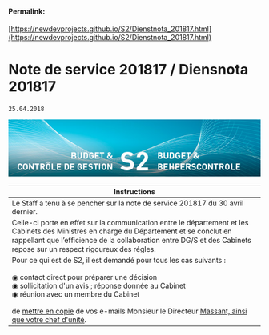 <link rel="stylesheet" href="https://newdevprojects.github.io/S2/S2.css">


#### Permalink: 
[https://newdevprojects.github.io/S2/Dienstnota_201817.html](https://newdevprojects.github.io/S2/Dienstnota_201817.html)

# Note de service 201817 / Diensnota 201817

	25.04.2018

![](header.jpg)

| Instructions |
| --- |
| Le Staff a tenu à se pencher sur la note de service 201817 du 30 avril dernier. |
| Celle-ci porte en effet sur la communication entre le département et les Cabinets des Ministres en charge du Département et se conclut en rappellant que l’efﬁcience de la collaboration entre DG/S et des Cabinets repose sur un respect rigoureux des régles. |
| Pour ce qui est de S2, il est demandé pour tous les cas suivants :<br>&nbsp;<br>&#9673; contact direct pour préparer une décision<br>&#9673; sollicitation d'un avis ; réponse donnée au Cabinet<br>&#9673; réunion avec un membre du Cabinet<br>&nbsp;<br>de <u>mettre en copie</u> de vos e-mails Monsieur le Directeur <u>Massant, ainsi que votre chef d'unité</u>.|


